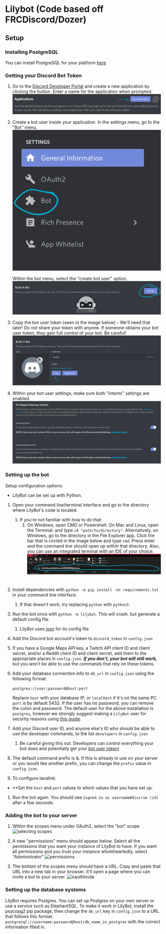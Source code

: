 # Lilybot (Code based off FRCDiscord/Dozer)
## Setup

### Installing PostgreSQL

You can install PostgreSQL for your platform [here](https://www.postgresql.org/download/)

### Getting your Discord Bot Token

1. Go to the [Discord Developer Portal](https://discordapp.com/developers/applications/me) and create a new application by clicking the button. Enter a name for the application when prompted.
   ![creating a new discord app](static/newapp.png)

2. Create a bot user inside your application.
   In the settings menu, go to the "Bot" menu.
   ![creating a bot user 1](static/createbot1.png)

   Within the bot menu, select the "create bot user" option.
   ![creating a bot user 2](static/createbot2.png)

3. Copy the bot user token (seen in the image below) - We'll need that later!
   Do not share your token with anyone. If someone obtains your bot user token, they gain full control of your bot. Be careful!
   ![token](static/tokens.png)

4. Within your bot user settings, make sure both "intents" settings are enabled.
   ![enabling intents](static/intents.png)


### Setting up the bot

Setup configuration options:
- LilyBot can be set up with Python.


1. Open your command line/terminal interface and go to the directory where LilyBot's code is located.
    1. If you're not familiar with how to do that:
        1. On Windows, open CMD or Powershell. On Mac and Linux, open the Terminal. and type `cd "path/to/directory"`.
           Alternatively, on Windows, go to the directory in the File Explorer app. Click the bar that is circled in the image below and type `cmd`. Press enter and the command line should open up within that directory. Also, you can use an integrated terminal with an IDE of your choice.
           ![open the cmd within a directory](static/fileExplorerBar.png)

2. Install dependencies with `python -m pip install -Ur requirements.txt` in your command line interface.
    1. If that doesn't work, try replacing `python` with `python3`.

3. Run the bot once with `python -m lilybot`. This will crash, but generate a default config file.
    1. LilyBot uses [json](http://www.json.org/) for its config file

4. Add the Discord bot account's token to `discord_token` in `config.json`

5. If you have a Google Maps API key, a Twitch API client ID and client secret, and/or a Reddit client ID and client secret, add them to the appropriate places in `config.json`. ***If you don't, your bot will still work,*** but you won't be able to use the commands that rely on these tokens.

6. Add your database connection info to `db_url` in `config.json` using the following format:

   ```postgres://user:password@host:port```

   Replace `host` with your database IP, or `localhost` if it's on the same PC. `port` is by default 5432. If the user has no password, you can remove the colon and password. The default user for the above installation is `postgres`, however we strongly suggest making a `LilyBot` user for security reasons using [this guide](https://www.postgresql.org/docs/current/app-createuser.html).

7. Add your Discord user ID, and anyone else's ID who should be able to use the developer commands, to the list `developers` in `config.json`
    1. Be careful giving this out. Developers can control everything your bot does and potentially get your [bot user token!](#getting-your-discord-bot-token)

8. The default command prefix is &. If this is already in use on your server or you would like another prefix, you can change the `prefix` value in `config.json`.

9. To configure lavalink:

* **Set the `host` and `port` values to which values that you have set up.

1. Run the bot again. You should see `Signed in as username#discrim (id)` after a few seconds.

### Adding the bot to your server

1. Within the scopes menu under OAuth2, select the "bot" scope
   ![selecting scopes](static/invite1_scopes.png)

2. A new "permissions" menu should appear below. Select all the permissions that you want your instance of LilyBot to have. If you want all permissions and you trust your instance wholeheartedly, select "Administrator"
   ![permissions](static/invite2_permissions.png)

3. The bottom of the scopes menu should have a URL. Copy and paste that URL into a new tab in your browser. It'll open a page where you can invite a bot to your server.
   ![oauthInvite](static/invite3_oauthurl.png)

### Setting up the database systems
LilyBot requires Postgres. You can set up Postgres on your own server or use a service such as ElephantSQL. To make it work in LilyBot,
install the psycopg2 pip package, then change the `db_url` key in `config.json` to a URL that follows this format:
`postgresql://username:password@host/db_name_in_postgres` with the correct information filled in.